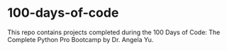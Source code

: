 # 100-days-of-code
This repo contains projects completed during the 100 Days of Code: The Complete Python Pro Bootcamp by Dr. Angela Yu.
